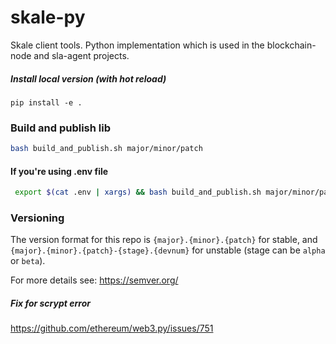 # skale-py

Skale client tools.
Python implementation which is used in the blockchain-node and sla-agent projects.


##### Install local version (with hot reload)

```
pip install -e .
```

### Build and publish lib

```bash
bash build_and_publish.sh major/minor/patch
```

#### If you're using .env file

```bash
 export $(cat .env | xargs) && bash build_and_publish.sh major/minor/patch
``` 

### Versioning

The version format for this repo is `{major}.{minor}.{patch}` for stable, and `{major}.{minor}.{patch}-{stage}.{devnum}` for unstable (stage can be `alpha` or `beta`).

For more details see: https://semver.org/


##### Fix for scrypt error
https://github.com/ethereum/web3.py/issues/751